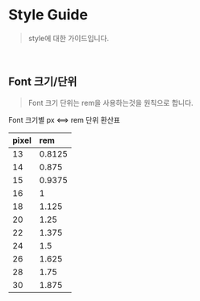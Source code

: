 # Style Guide

> style에 대한 가이드입니다.

<br />

## Font 크기/단위

> Font 크기 단위는 rem을 사용하는것을 원칙으로 합니다.

Font 크기별 px &xhArr; rem 단위 환산표

| pixel  | rem    |
| :----- | :----- |
| 13     | 0.8125 |
| 14     | 0.875  |
| 15     | 0.9375 |
| 16     | 1      |
| 18     | 1.125  |
| 20     | 1.25   |
| 22     | 1.375  |
| 24     | 1.5    |
| 26     | 1.625    |
| 28     | 1.75    |
| 30     | 1.875    |
